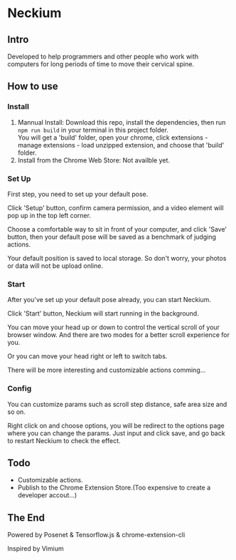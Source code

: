# Neckium


## Intro

Developed to help programmers and other people who work with computers for long periods of time to move their cervical spine.  



## How to use

### Install

1. Mannual Install:
   Download this repo, install the dependencies, then run `npm run build` in your terminal in this project folder.  
   You will get a 'build' folder, open your chrome, click extensions - manage extensions - load unzipped extension, and choose that 'build' folder.
2. Install from the Chrome Web Store:
   Not availble yet.

### Set Up

First step, you need to set up your default pose.  
  
Click 'Setup' button, confirm camera permission, and a video element will pop up in the top left corner.  
  
Choose a comfortable way to sit in front of your computer, and click 'Save' button, then your default pose will be saved as a benchmark of judging actions. 
  
Your default position is saved to local storage. So don't worry, your photos or data will not be upload online.  

### Start

After you've set up your default pose already, you can start Neckium.  
  
Click 'Start' button, Neckium will start running in the background.  
  
You can move your head up or down to control the vertical scroll of your browser window. And there are two modes for a better scroll experience for you. 
  
Or you can move your head right or left to switch tabs.  
  
There will be more interesting and customizable actions comming...  

### Config

You can customize params such as scroll step distance, safe area size and so on.  

Right click on and choose options, you will be redirect to the options page where you can change the params. Just input and click save, and go back to restart Neckium to check the effect.  

## Todo

- Customizable actions.  
- Publish to the Chrome Extension Store.(Too expensive to create a developer accout...)  

## The End

Powered by Posenet & Tensorflow.js & chrome-extension-cli  
  
Inspired by Vimium
